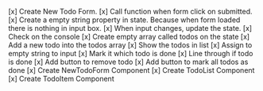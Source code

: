 [x] Create New Todo Form.
[x] Call function when form click on submitted.
[x] Create a empty string property in state. Because when form loaded there is nothing in input box.
[x] When input changes, update the state.
    [x] Check on the console
[x] Create empty array called todos on the state
[x] Add a new todo into the todos array
[x] Show the todos in list 
[x] Assign to empty string to input
[x] Mark it which todo is done
[x] Line through if todo is done
[x] Add button to remove todo
[x] Add button to mark all todos as done
[x] Create NewTodoForm Component
[x] Create TodoList Component
[x] Create TodoItem Component